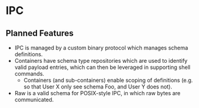 # IPC

## Planned Features

* IPC is managed by a custom binary protocol which manages schema definitions.
* Containers have schema type repositories which are used to identify valid
  payload entries, which can then be leveraged in supporting shell commands.
  * Containers (and sub-containers) enable scoping of definitions (e.g. so that
    User X only see schema Foo, and User Y does not).
* Raw is a valid schema for POSIX-style IPC, in which raw bytes are communicated.
